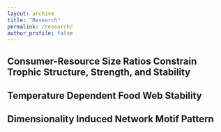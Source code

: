 ```yaml
---
layout: archive
title: "Research"
permalink: /research/
author_profile: false
---
```


## Consumer-Resource Size Ratios Constrain Trophic  Structure, Strength, and Stability



## Temperature Dependent Food Web Stability



## Dimensionality Induced Network Motif Pattern

